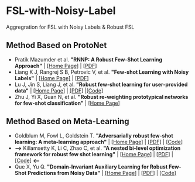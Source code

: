 # FSL-with-Noisy-Label
Aggregration for FSL with Noisy Labels &amp; Robust FSL

## Method Based on ProtoNet
- Pratik Mazumder et al. **"RNNP: A Robust Few-Shot Learning Approach"** | [[Home Page]](https://openaccess.thecvf.com//content/WACV2021/html/Mazumder_RNNP_A_Robust_Few-Shot_Learning_Approach_WACV_2021_paper.html) | [[PDF]](https://openaccess.thecvf.com//content/WACV2021/papers/Mazumder_RNNP_A_Robust_Few-Shot_Learning_Approach_WACV_2021_paper.pdf) 
- Liang K J, Rangrej S B, Petrovic V, et al. **"Few-shot Learning with Noisy Labels"** | [[Home Page]](https://openaccess.thecvf.com/content/CVPR2022/html/Liang_Few-Shot_Learning_With_Noisy_Labels_CVPR_2022_paper.html) | [[PDF]](https://openaccess.thecvf.com/content/CVPR2022/papers/Liang_Few-Shot_Learning_With_Noisy_Labels_CVPR_2022_paper.pdf)
- Lu J, Jin S, Liang J, et al. **"Robust few-shot learning for user-provided data"** | [[Home Page]](https://ieeexplore.ieee.org/abstract/document/9072304) | [[PDF]](https://ieeexplore.ieee.org/stamp/stamp.jsp?tp=&arnumber=9072304) |[[Code]](https://github.com/LuJiangTHU/RapNets-for-Robust-Few-shot-Learning)
- Zhu J, Yi X, Guan N, et al. **"Robust re-weighting prototypical networks for few-shot classification"** | [[Home Page]](https://dl.acm.org/doi/10.1145/3449301.3449325)

## Method Based on Meta-Learning
- Goldblum M, Fowl L, Goldstein T. **"Adversarially robust few-shot learning: A meta-learning approach"** | [[Home Page]](https://proceedings.neurips.cc/paper/2020/hash/cfee398643cbc3dc5eefc89334cacdc1-Abstract.html) | [[PDF]](https://proceedings.neurips.cc/paper_files/paper/2020/file/cfee398643cbc3dc5eefc89334cacdc1-Paper.pdf) | [[Code]](https://github.com/goldblum/AdversarialQuerying)
- **-->** Killamsetty K, Li C, Zhao C, et al. **"A nested bi-level optimization framework for robust few shot learning"** | [[Home Page]](https://ojs.aaai.org/index.php/AAAI/article/view/20678) | [[PDF]](https://ojs.aaai.org/index.php/AAAl/article/view/20678/20437) | [[Code]](https://github.com/Hugo101/NestedMAML) **<--**
- Que X, Yu Q. **"Domain-Invariant Auxiliary Learning for Robust Few-Shot Predictions from Noisy Data"** | [[Home Page]](https://openreview.net/forum?id=Bo-1bxmCrrA) | [[PDF]](https://openreview.net/pdf?id=Bo-1bxmCrrA) | [[Code]](https://drive.google.com/file/d/1kjQjvmE-0QDS5SSqn1lhFgk84kXQdBDo/view)
